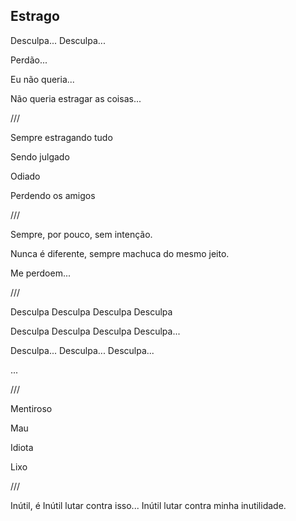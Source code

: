 ## Estrago

Desculpa... Desculpa...

Perdão...

Eu não queria...

Não queria estragar as coisas...

///

Sempre estragando tudo

Sendo julgado

Odiado

Perdendo os amigos

///

Sempre, por pouco, sem intenção.

Nunca é diferente, sempre machuca do mesmo jeito.

Me perdoem...

///

Desculpa Desculpa Desculpa Desculpa

Desculpa Desculpa Desculpa Desculpa...

Desculpa... Desculpa... Desculpa...

...

///

Mentiroso

Mau 

Idiota

Lixo

///

Inútil, é Inútil lutar contra isso... Inútil lutar contra minha inutilidade.